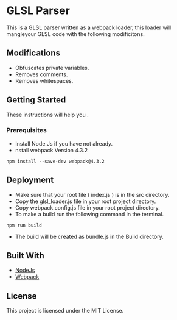 # GLSL Parser
This is a GLSL parser written as a webpack loader, this loader will mangleyour GLSL code with the following modificitons.

Modifications 
------------- 
* Obfuscates private variables. 
* Removes comments.
* Removes whitespaces.

## Getting Started

These instructions will help you .

### Prerequisites

* Install Node.Js if you have not already.
* nstall webpack Version 4.3.2

```
npm install --save-dev webpack@4.3.2
```


## Deployment

* Make sure that your root file ( index.js ) is in the src directory.
* Copy the glsl_loader.js file in your root project directory.
* Copy webpack.config.js file in your root project directory.
* To make a build run the following command in the terminal.
```
npm run build
```
* The build will be created as bundle.js in the Build directory.

## Built With

* [NodeJs](https://nodejs.org/en/docs/)
* [Webpack](https://webpack.js.org/concepts/loaders)

## License

This project is licensed under the MIT License.



